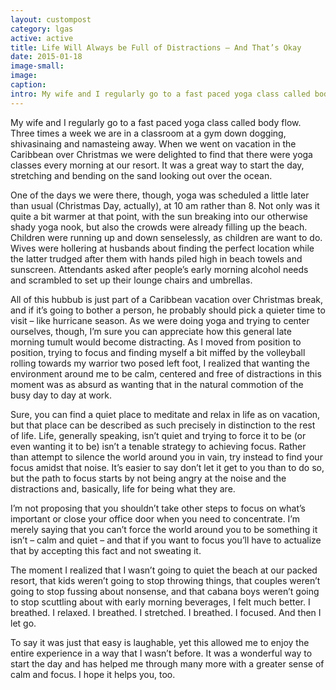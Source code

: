 ```yaml
---
layout: custompost
category: lgas
active: active
title: Life Will Always be Full of Distractions – And That’s Okay
date: 2015-01-18
image-small:
image:
caption:
intro: My wife and I regularly go to a fast paced yoga class called body flow. Three times a week we are in a classroom at a gym down dogging, shivasinaing and namasteing away. When we went on vacation in the Caribbean over Christmas we were delighted to find that there were yoga classes every morning at our resort. It was a great way to start the day, stretching and bending on the sand looking out over the ocean...
---
```

My wife and I regularly go to a fast paced yoga class called body flow. Three times a week we are in a classroom at a gym down dogging, shivasinaing and namasteing away. When we went on vacation in the Caribbean over Christmas we were delighted to find that there were yoga classes every morning at our resort. It was a great way to start the day, stretching and bending on the sand looking out over the ocean.

One of the days we were there, though, yoga was scheduled a little later than usual (Christmas Day, actually), at 10 am rather than 8. Not only was it quite a bit warmer at that point, with the sun breaking into our otherwise shady yoga nook, but also the crowds were already filling up the beach. Children were running up and down senselessly, as children are want to do. Wives were hollering at husbands about finding the perfect location while the latter trudged after them with hands piled high in beach towels and sunscreen. Attendants asked after people’s early morning alcohol needs and scrambled to set up their lounge chairs and umbrellas.

All of this hubbub is just part of a Caribbean vacation over Christmas break, and if it’s going to bother a person, he probably should pick a quieter time to visit – like hurricane season. As we were doing yoga and trying to center ourselves, though, I’m sure you can appreciate how this general late morning tumult would become distracting. As I moved from position to position, trying to focus and finding myself a bit miffed by the volleyball rolling towards my warrior two posed left foot, I realized that wanting the environment around me to be calm, centered and free of distractions in this moment was as absurd as wanting that in the natural commotion of the busy day to day at work.

Sure, you can find a quiet place to meditate and relax in life as on vacation, but that place can be described as such precisely in distinction to the rest of life. Life, generally speaking, isn’t quiet and trying to force it to be (or even wanting it to be) isn’t a tenable strategy to achieving focus. Rather than attempt to silence the world around you in vain, try instead to find your focus amidst that noise. It’s easier to say don’t let it get to you than to do so, but the path to focus starts by not being angry at the noise and the distractions and, basically, life for being what they are.

I’m not proposing that you shouldn’t take other steps to focus on what’s important or close your office door when you need to concentrate. I’m merely saying that you can’t force the world around you to be something it isn’t – calm and quiet – and that if you want to focus you’ll have to actualize that by accepting this fact and not sweating it.

The moment I realized that I wasn’t going to quiet the beach at our packed resort, that kids weren’t going to stop throwing things, that couples weren’t going to stop fussing about nonsense, and that cabana boys weren’t going to stop scuttling about with early morning beverages, I felt much better. I breathed. I relaxed. I breathed. I stretched. I breathed. I focused. And then I let go.

To say it was just that easy is laughable, yet this allowed me to enjoy the entire experience in a way that I wasn’t before. It was a wonderful way to start the day and has helped me through many more with a greater sense of calm and focus. I hope it helps you, too. 
